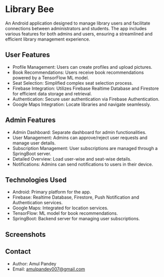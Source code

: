 # **Library Bee**

An Android application designed to manage library users and facilitate connections between administrators and students. The app includes various features for both admins and users, ensuring a streamlined and efficient library management experience.

## **User Features**

* Profile Management: Users can create profiles and upload pictures.
* Book Recommendations: Users receive book recommendations powered by a TensorFlow ML model.
* Seat Selection: Simplified complex seat selection process.
* Firebase Integration: Utilizes Firebase Realtime Database and Firestore for efficient data storage and retrieval.
* Authentication: Secure user authentication via Firebase Authentication.
* Google Maps Integration: Locate libraries and navigate seamlessly.

## **Admin Features**

* Admin Dashboard: Separate dashboard for admin functionalities.
* User Management: Admins can approve/reject user requests and manage user details.
* Subscription Management: User subscriptions are managed through a SpringBoot server.
* Detailed Overview: Load user-wise and seat-wise details.
* Notifications: Admins can send notifications to users in their device.

## **Technologies Used**

* Android: Primary platform for the app.
* Firebase: Realtime Database, Firestore, Push Notification and Authentication services.
* Google Maps: Integrated for location services.
* TensorFlow: ML model for book recommendations.
* SpringBoot: Backend server for managing user subscriptions.

## **Screenshots**

## Contact

* Author: Amul Pandey
* Email: amulpandey007@gmail.com